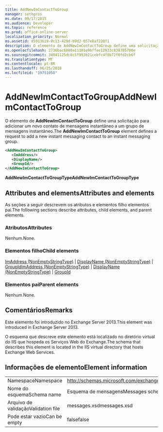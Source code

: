 ```yaml
---
title: AddNewImContactToGroup
manager: sethgros
ms.date: 09/17/2015
ms.audience: Developer
ms.topic: reference
ms.prod: office-online-server
localization_priority: Normal
ms.assetid: d5913619-0c13-429d-b9d2-057e8af220f1
description: O elemento de AddNewImContactToGroup define uma solicitação para adicionar um novo contato de mensagens instantâneo a um grupo de mensagens instantâneo.
ms.openlocfilehash: 2736bac6880a11101e9bffee12033c838705700e
ms.sourcegitcommit: 34041125dc8c5f993b21cebfc4f8b72f0fd2cb6f
ms.translationtype: MT
ms.contentlocale: pt-BR
ms.lasthandoff: 06/25/2018
ms.locfileid: "19751058"
---
```

# <a name="addnewimcontacttogroup"></a><span data-ttu-id="73aef-103">AddNewImContactToGroup</span><span class="sxs-lookup"><span data-stu-id="73aef-103">AddNewImContactToGroup</span></span>

<span data-ttu-id="73aef-104">O elemento de **AddNewImContactToGroup** define uma solicitação para adicionar um novo contato de mensagens instantâneo a um grupo de mensagens instantâneo.</span><span class="sxs-lookup"><span data-stu-id="73aef-104">The **AddNewImContactToGroup** element defines a request to add a new instant messaging contact to an instant messaging group.</span></span> 
  
```XML
<AddNewImContactToGroup>
   <ImAddress/>
   <DisplayName/>
   <GroupId/>
</AddNewImContactToGroup>
```

 <span data-ttu-id="73aef-105">**AddNewImContactToGroupType**</span><span class="sxs-lookup"><span data-stu-id="73aef-105">**AddNewImContactToGroupType**</span></span>
## <a name="attributes-and-elements"></a><span data-ttu-id="73aef-106">Attributes and elements</span><span class="sxs-lookup"><span data-stu-id="73aef-106">Attributes and elements</span></span>

<span data-ttu-id="73aef-107">As seções a seguir descrevem os atributos e elementos filho elementos pai.</span><span class="sxs-lookup"><span data-stu-id="73aef-107">The following sections describe attributes, child elements, and parent elements.</span></span>
  
### <a name="attributes"></a><span data-ttu-id="73aef-108">Atributos</span><span class="sxs-lookup"><span data-stu-id="73aef-108">Attributes</span></span>

<span data-ttu-id="73aef-109">Nenhum.</span><span class="sxs-lookup"><span data-stu-id="73aef-109">None.</span></span>
  
### <a name="child-elements"></a><span data-ttu-id="73aef-110">Elementos filho</span><span class="sxs-lookup"><span data-stu-id="73aef-110">Child elements</span></span>

<span data-ttu-id="73aef-111">[ImAddress (NonEmptyStringType)](imaddress-nonemptystringtype.md) | [DisplayName (NonEmptyStringType)](displayname-nonemptystringtype.md) | [GroupId](groupid.md)</span><span class="sxs-lookup"><span data-stu-id="73aef-111">[ImAddress (NonEmptyStringType)](imaddress-nonemptystringtype.md) | [DisplayName (NonEmptyStringType)](displayname-nonemptystringtype.md) | [GroupId](groupid.md)</span></span>
  
### <a name="parent-elements"></a><span data-ttu-id="73aef-112">Elementos pai</span><span class="sxs-lookup"><span data-stu-id="73aef-112">Parent elements</span></span>

<span data-ttu-id="73aef-113">Nenhum.</span><span class="sxs-lookup"><span data-stu-id="73aef-113">None.</span></span>
  
## <a name="remarks"></a><span data-ttu-id="73aef-114">Comentários</span><span class="sxs-lookup"><span data-stu-id="73aef-114">Remarks</span></span>

<span data-ttu-id="73aef-115">Este elemento foi introduzido no Exchange Server 2013.</span><span class="sxs-lookup"><span data-stu-id="73aef-115">This element was introduced in Exchange Server 2013.</span></span>
  
<span data-ttu-id="73aef-116">O esquema que descreve este elemento está localizado no diretório virtual do IIS que hospeda os Serviços Web do Exchange.</span><span class="sxs-lookup"><span data-stu-id="73aef-116">The schema that describes this element is located in the IIS virtual directory that hosts Exchange Web Services.</span></span>
  
## <a name="element-information"></a><span data-ttu-id="73aef-117">Informações de elemento</span><span class="sxs-lookup"><span data-stu-id="73aef-117">Element information</span></span>

|||
|:-----|:-----|
|<span data-ttu-id="73aef-118">Namespace</span><span class="sxs-lookup"><span data-stu-id="73aef-118">Namespace</span></span>  <br/> |http://schemas.microsoft.com/exchange/services/2006/messages  <br/> |
|<span data-ttu-id="73aef-119">Nome do esquema</span><span class="sxs-lookup"><span data-stu-id="73aef-119">Schema name</span></span>  <br/> |<span data-ttu-id="73aef-120">Esquema de mensagens</span><span class="sxs-lookup"><span data-stu-id="73aef-120">Messages schema</span></span>  <br/> |
|<span data-ttu-id="73aef-121">Arquivo de validação</span><span class="sxs-lookup"><span data-stu-id="73aef-121">Validation file</span></span>  <br/> |<span data-ttu-id="73aef-122">messages.xsd</span><span class="sxs-lookup"><span data-stu-id="73aef-122">messages.xsd</span></span>  <br/> |
|<span data-ttu-id="73aef-123">Pode estar vazio</span><span class="sxs-lookup"><span data-stu-id="73aef-123">Can be empty</span></span>  <br/> |<span data-ttu-id="73aef-124">false</span><span class="sxs-lookup"><span data-stu-id="73aef-124">false</span></span>  <br/> |
   

